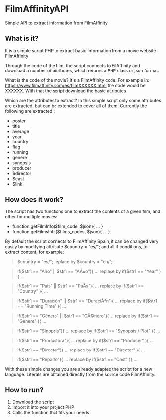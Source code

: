 # FilmAffinityAPI
Simple API to extract information from FilmAffinity

## What is it?
It is a simple script PHP to extract basic information from a movie website FilmAffinity

Through the code of the film, the script connects to FilAffinity and download a number of attributes, which returns a PHP class or json format.

What is the code of the movie? It's a FilmAffinity code. For example in: https://www.filmaffinity.com/es/filmXXXXXX.html the code would be XXXXXX. With that the script download the basic attributes

Which are the attributes to extract? In this simple script only some attributes are extracted, but can be extended to cover all of them. Currently the following are extracted :
* poster
* title
* average
* year
* country
* flag
*	running
* genere
* synopsis
* producer
* $director
* $cast
* $link

## How does it work?
The script has two functions one to extract the contents of a given film, and other for multiple movies:
* function getFilmInfo($film_code, $json){ ... }
* function getFilmsInfo($films_codes, $json){ ... }

By default the script connects to FilmAffinity Spain, it can be changed very easily by modifying attribute $country = "es/"; and all if conditions, to extract content, for example:

 > $country = "es/"; replace by $country = "en/";
 
 > if($str1 == "Año" || $str1 == "AÃ±o"){ ... replace by if($str1 == "Year" ){ ...
 
 > if($str1 == "País" || $str1 == "PaÃ­s"){ ... replace by if($str1 == "Country" ){ ...
 
 > if($str1 == "Duración" || $str1 == "DuraciÃ³n"){ ... replace by if($str1 == "Running Time" ){ ...
 
 > if($str1 == "Género" || $str1 == "GÃ©nero"){ ... replace by if($str1 == "Genere" ){ ...
 
 > if($str1 == "Sinopsis"){ ... replace by if($str1 == "Synopsis / Plot" ){ ...
 
 > if($str1 == "Productora"){ ... replace by if($str1 == "Producer" ){ ...
 
 > if($str1 == "Director"){ ... replace by if($str1 == "Director" ){ ...
 
 > if($str1 == "Reparto"){  ... replace by if($str1 == "Cast" ){ ...

With these simple changes you are already adapted the script for a new language. Literals are obtained directly from the source code FilmAffinity.

## How to run?
1. Download the script
2. Import it into your project PHP
3. Calls the function that fits your needs
